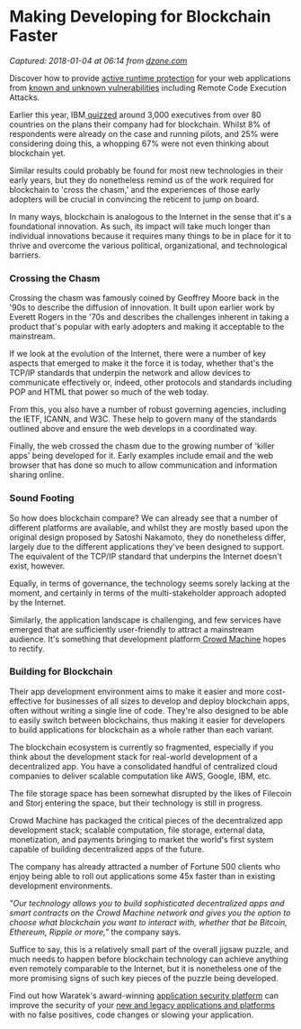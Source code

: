 # Making Developing for Blockchain Faster

_Captured: 2018-01-04 at 06:14 from [dzone.com](https://dzone.com/articles/making-developing-for-blockchain-faster?edition=347152&utm_source=Daily%20Digest&utm_medium=email&utm_campaign=Daily%20Digest%202018-01-03)_

Discover how to provide [active runtime protection](https://dzone.com/go?i=255346&u=https%3A%2F%2Fwww.waratek.com%2Fruntime-application-self-protection-rasp%2F%3Futm_source%3DDZone%26utm_campaign%3Dba%26utm_medium%3Dprerolltextad%26utm_content%3Drasp) for your web applications from [known and unknown vulnerabilities](https://dzone.com/go?i=255346&u=https%3A%2F%2Fwww.waratek.com%2Fruntime-application-self-protection-rasp%2F%3Futm_source%3DDZone%26utm_campaign%3Dba%26utm_medium%3Dprerolltextad%26utm_content%3Drasp) including Remote Code Execution Attacks.

Earlier this year, IBM[ quizzed](https://www-935.ibm.com/services/studies/csuite/pdf/GBE03835USEN-00.pdf) around 3,000 executives from over 80 countries on the plans their company had for blockchain. Whilst 8% of respondents were already on the case and running pilots, and 25% were considering doing this, a whopping 67% were not even thinking about blockchain yet.

Similar results could probably be found for most new technologies in their early years, but they do nonetheless remind us of the work required for blockchain to 'cross the chasm,' and the experiences of those early adopters will be crucial in convincing the reticent to jump on board.

In many ways, blockchain is analogous to the Internet in the sense that it's a foundational innovation. As such, its impact will take much longer than individual innovations because it requires many things to be in place for it to thrive and overcome the various political, organizational, and technological barriers.

### **Crossing the Chasm**

Crossing the chasm was famously coined by Geoffrey Moore back in the '90s to describe the diffusion of innovation. It built upon earlier work by Everett Rogers in the '70s and describes the challenges inherent in taking a product that's popular with early adopters and making it acceptable to the mainstream.

If we look at the evolution of the Internet, there were a number of key aspects that emerged to make it the force it is today, whether that's the TCP/IP standards that underpin the network and allow devices to communicate effectively or, indeed, other protocols and standards including POP and HTML that power so much of the web today.

From this, you also have a number of robust governing agencies, including the IETF, ICANN, and W3C. These help to govern many of the standards outlined above and ensure the web develops in a coordinated way.

Finally, the web crossed the chasm due to the growing number of 'killer apps' being developed for it. Early examples include email and the web browser that has done so much to allow communication and information sharing online.

### **Sound Footing**

So how does blockchain compare? We can already see that a number of different platforms are available, and whilst they are mostly based upon the original design proposed by Satoshi Nakamoto, they do nonetheless differ, largely due to the different applications they've been designed to support. The equivalent of the TCP/IP standard that underpins the Internet doesn't exist, however.

Equally, in terms of governance, the technology seems sorely lacking at the moment, and certainly in terms of the multi-stakeholder approach adopted by the Internet.

Similarly, the application landscape is challenging, and few services have emerged that are sufficiently user-friendly to attract a mainstream audience. It's something that development platform[ Crowd Machine](https://www.crowdmachine.com/) hopes to rectify.

### **Building for Blockchain**

Their app development environment aims to make it easier and more cost-effective for businesses of all sizes to develop and deploy blockchain apps, often without writing a single line of code. They're also designed to be able to easily switch between blockchains, thus making it easier for developers to build applications for blockchain as a whole rather than each variant.

The blockchain ecosystem is currently so fragmented, especially if you think about the development stack for real-world development of a decentralized app. You have a consolidated handful of centralized cloud companies to deliver scalable computation like AWS, Google, IBM, etc.

The file storage space has been somewhat disrupted by the likes of Filecoin and Storj entering the space, but their technology is still in progress.

Crowd Machine has packaged the critical pieces of the decentralized app development stack; scalable computation, file storage, external data, monetization, and payments bringing to market the world's first system capable of building decentralized apps of the future.

The company has already attracted a number of Fortune 500 clients who enjoy being able to roll out applications some 45x faster than in existing development environments.

_"Our technology allows you to build sophisticated decentralized apps and smart contracts on the Crowd Machine network and gives you the option to choose what blockchain you want to interact with, whether that be Bitcoin, Ethereum, Ripple or more,"_ the company says.

Suffice to say, this is a relatively small part of the overall jigsaw puzzle, and much needs to happen before blockchain technology can achieve anything even remotely comparable to the Internet, but it is nonetheless one of the more promising signs of such key pieces of the puzzle being developed.

Find out how Waratek's award-winning [application security platform](https://dzone.com/go?i=255347&u=https%3A%2F%2Fwww.waratek.com%2Fapplication-security-platform%2F%3Futm_source%3DDZone%26utm_campaign%3Dba%26utm_medium%3Dpostrolltextad%26utm_content%3Dappsecplatform) can improve the security of your [new and legacy applications and platforms](https://dzone.com/go?i=255347&u=https%3A%2F%2Fwww.waratek.com%2Fsolutions%2Flegacy-platforms%2F%3Futm_source%3DDZone%26utm_campaign%3Dba%26utm_medium%3Dpostrolltextad%26utm_content%3Dlegacy) with no false positives, code changes or slowing your application.
